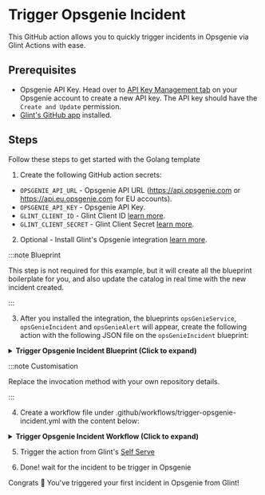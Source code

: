 # Trigger Opsgenie Incident
This GitHub action allows you to quickly trigger incidents in Opsgenie via Glint Actions with ease.

## Prerequisites
* Opsgenie API Key. Head over to [API Key Management tab](https://useglint-test.app.opsgenie.com/settings/api-key-management) on your Opsgenie account to create a new API key. The API key should have the `Create and Update` permission.
* [Glint's GitHub app](https://github.com/apps/useglint-io) installed.

## Steps

Follow these steps to get started with the Golang template

1. Create the following GitHub action secrets:
* `OPSGENIE_API_URL` - Opsgenie API URL (https://api.opsgenie.com or https://api.eu.opsgenie.com for EU accounts).
* `OPSGENIE_API_KEY` - Opsgenie API Key.
* `GLINT_CLIENT_ID` - Glint Client ID [learn more](https://docs.useglint.io/build-your-software-catalog/sync-data-to-catalog/api/#get-api-token).
* `GLINT_CLIENT_SECRET` - Glint Client Secret [learn more](https://docs.useglint.io/build-your-software-catalog/sync-data-to-catalog/api/#get-api-token).

2. Optional - Install Glint's Opsgenie integration [learn more](https://docs.useglint.io/build-your-software-catalog/sync-data-to-catalog/incident-management/opsgenie).

:::note Blueprint

This step is not required for this example, but it will create all the blueprint boilerplate for you, and also update the catalog in real time with the new incident created.

:::

3. After you installed the integration, the blueprints `opsGenieService`, `opsGenieIncident` and `opsGenieAlert` will appear, create the following action with the following JSON file on the `opsGenieIncident` blueprint:

<details>
<summary><b>Trigger Opsgenie Incident Blueprint (Click to expand)</b></summary>

```json
[
  {
    "identifier": "trigger_opsgenie_incident",
    "title": "Trigger Opsgenie incident",
    "icon": "OpsGenie",
    "userInputs": {
      "properties": {
        "message": {
          "title": "Message",
          "description": "Message of the incident",
          "type": "string",
          "maxLength": 130
        },
        "description": {
          "title": "Description",
          "description": "Description field of the incident that is generally used to provide a detailed information about the incident.",
          "type": "string",
          "maxLength": 15000
        },
        "responders": {
          "items": {
            "type": "object"
          },
          "title": "Responders",
          "description": "Teams/users that the incident is routed to via notifications. type field is mandatory for each item, where possible values are team, user.",
          "type": "array"
        },
        "tags": {
          "items": {
            "type": "string",
            "maxLength": 50
          },
          "title": "Tags",
          "description": "Tags of the incident.",
          "type": "array"
        },
        "details": {
          "title": "Details",
          "description": "Map of key-value pairs to use as custom properties of the incident.",
          "type": "object"
        },
        "priority": {
          "title": "Priority",
          "description": "Priority level of the incident. Possible values are P1, P2, P3, P4 and P5. Default value is P3.",
          "type": "string",
          "default": "P3",
          "enum": [
            "P1",
            "P2",
            "P3",
            "P4",
            "P5"
          ],
          "enumColors": {
            "P1": "lightGray",
            "P2": "lightGray",
            "P3": "lightGray",
            "P4": "lightGray",
            "P5": "lightGray"
          }
        },
        "note": {
          "icon": "DefaultProperty",
          "title": "Note",
          "description": "Additional note that is added while creating the incident.",
          "type": "string",
          "maxLength": 25000
        },
        "impactedServices": {
          "title": "Impacted Services",
          "description": "Services on which incident will be created.",
          "icon": "OpsGenie",
          "type": "array",
          "items": {
            "type": "string",
            "format": "entity",
            "blueprint": "opsGenieService"
          }
        },
        "notifyStakeholders": {
          "title": "Notify Stakeholders",
          "description": "Indicate whether stakeholders are notified or not. Default value is false.",
          "type": "boolean",
          "default": false
        }
      },
      "required": [
        "message"
      ],
      "order": [
        "message",
        "description",
        "responders",
        "tags",
        "details",
        "priority",
        "note",
        "impactedServices",
        "notifyStakeholders"
      ]
    },
    "invocationMethod": {
      "type": "GITHUB",
      "repo": "<Enter GitHub repository>",
      "org": "<Enter GitHub organization>",
      "workflow": "trigger-opsgenie-incident.yml",
      "omitUserInputs": false,
      "omitPayload": false,
      "reportWorkflowStatus": true
    },
    "trigger": "CREATE",
    "description": "Triggers Opsgenie incident",
    "requiredApproval": false
  }
]
```
</details>

:::note Customisation

Replace the invocation method with your own repository details.

:::

4. Create a workflow file under .github/workflows/trigger-opsgenie-incident.yml with the content below:

<details>
<summary><b>Trigger Opsgenie Incident Workflow (Click to expand)</b></summary>

```yaml showLineNumbers
name: Trigger Opsgenie Incident

on:
  workflow_dispatch:
    inputs:
      message:
        type: string
      description:
        type: string
      responders:
        type: string
        default: '[]'
      tags:
        type: string
        default: '[]'
      details:
        type: string
        default: '{}'
      priority:
        type: string
      note:
        type: string
      impactedServices:
        type: string
        default: '[]'
      notifyStakeholders:
        type: boolean
      port_payload:
        required: true
        description: Glint's payload, including details for who triggered the action and
          general context (blueprint, run id, etc...)
        type: string
    secrets:
      OPSGENIE_API_URL:
        required: true
      OPSGENIE_API_KEY:
        required: true
      GLINT_CLIENT_ID:
        required: true
      GLINT_CLIENT_SECRET:
        required: true
jobs:
  create-entity-in-glint-and-update-run:
    runs-on: ubuntu-latest
    steps:
      - name: Inform start of Opsgenie incident creation
        uses: kozmoai/glint-github-action@v1
        with:
          clientId: ${{ secrets.GLINT_CLIENT_ID }}
          clientSecret: ${{ secrets.GLINT_CLIENT_SECRET }}
          baseUrl: https://api.useglint.io
          operation: PATCH_RUN
          runId: ${{fromJson(inputs.port_payload).context.runId}}
          logMessage: Starting request to create Opsgenie incident
      
      - name: Create a Opsgenie incident
        uses: fjogeleit/http-request-action@v1
        with:
          url: "${{ secrets.OPSGENIE_API_URL }}/v1/incidents/create"
          method: "POST"
          customHeaders: '{"Content-Type": "application/json", "Authorization": "GenieKey ${{ secrets.OPSGENIE_API_KEY }}"}'
          data: '{"message": "${{ inputs.message }}", "description": "${{ inputs.description }}", "responders": ${{ inputs.responders }}, "tags": ${{ inputs.tags }}, "details": ${{ inputs.details }}, "priority": "${{ inputs.priority }}", "note": "${{ inputs.note }}", "impactedServices": ${{ inputs.impactedServices }}, "notifyStakeholders": ${{ inputs.notifyStakeholders }}}'

      - name: Inform completion of Opsgenie incident creation
        uses: kozmoai/glint-github-action@v1
        with:
          clientId: ${{ secrets.GLINT_CLIENT_ID }}
          clientSecret: ${{ secrets.GLINT_CLIENT_SECRET }}
          baseUrl: https://api.useglint.io
          operation: PATCH_RUN
          runId: ${{fromJson(inputs.port_payload).context.runId}}
          logMessage: Finished request to create Opsgenie incident

      - name: Inform of workflow completion
        uses: kozmoai/glint-github-action@v1
        with:
          clientId: ${{ secrets.GLINT_CLIENT_ID }}
          clientSecret: ${{ secrets.GLINT_CLIENT_SECRET }}
          baseUrl: https://api.useglint.io
          operation: PATCH_RUN
          runId: ${{ fromJson(inputs.port_payload).context.runId }}
          logMessage: Finished ingesting Opsgenie incident into Glint
```

</details>

5. Trigger the action from Glint's [Self Serve](https://app.useglint.io/self-serve)

6. Done! wait for the incident to be trigger in Opsgenie

Congrats 🎉 You've triggered your first incident in Opsgenie from Glint!